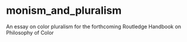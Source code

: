 monism_and_pluralism
====================

An essay on color pluralism for the forthcoming Routledge Handbook on Philosophy of Color
